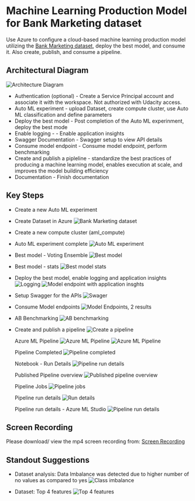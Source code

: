 # Machine Learning Production Model for Bank Marketing dataset
Use Azure to configure a cloud-based machine learning production model utilizing the [Bank Marketing dataset](https://automlsamplenotebookdata.blob.core.windows.net/automl-sample-notebook-data/bankmarketing_train.csv), deploy the best model, and consume it. Also create, publish, and consume a pipeline. 

## Architectural Diagram
![Architecture Diagram](../sample_screenshots/arch_diagram.png)
* Authentication (optional) - Create a Service Principal account and associate it with the workspace. Not authorized with Udacity access.
* Auto ML experiment - upload Dataset, create compute cluster, use Auto ML classification and define parameters
* Deploy the best model - Post completion of the Auto ML experinment, deploy the best mode
* Enable logging -  - Enable application insights
* Swagger Documentation - Swagger setup to view API details
* Consume model endpoint - Consume model endpoint, perform benchmarking
* Create and publish a pipleline - standardize the best practices of producing a machine learning model, enables execution at scale, and improves the model building efficiency
* Documentation - Finish documentation

## Key Steps
* Create a new Auto ML experiment
* Create Dataset in Azure
  ![Bank Marketing dataset](../sample_screenshots/Banktraining%20Dataset.png)
* Create a new compute cluster (aml_compute)
* Auto ML experiment complete
  ![Auto ML experiment](../sample_screenshots/AutoML%20Experiment.png)
* Best model - Voting Ensemble
  ![Best model](../sample_screenshots/Best%20Model.png)
* Best model - stats
  ![Best model stats](../sample_screenshots/Best%20Model%20Stats.png)
* Deploy the best model, enable logging and application insights
  ![Logging](../sample_screenshots/logspy.png?raw=true)
  ![Model endpoint with application insghts](../sample_screenshots/Application%20Insights.png)
* Setup Swagger for the APIs
  ![Swager](../sample_screenshots/Swagger.png)
* Consume Model endpoints
  ![Model Endpoints, 2 results](../sample_screenshots/Endpoint.png)
* AB Benchmarking
  ![AB benchmarking](../sample_screenshots/Benchmark.png)
* Create and publish a pipeline
  ![Create a pipeline](../sample_screenshots/Pipeline.png)

  Azure ML Pipeline
  ![Azure ML Pipeline](../sample_screenshots/AzureML%20Scheduled%20Run.png)
  ![Azure ML Pipeline](../sample_screenshots/Dataset%20within%20AutoML.png?raw=true)
  
  Pipeline Completed
  ![Pipeline completed](../sample_screenshots/Pipeline%20Complete.png)

  Notebook - Run Details
  ![Pipeline run details](../sample_screenshots/NB%20Run%20Details.png)

  Published Pipeline overview
  ![Published pipeline overview](../sample_screenshots/Published%20Pipeline%20Overview.png?raw=true)
  
  Pipeline Jobs
  ![Pipeline jobs](../sample_screenshots/Pipeline%20Jobs.png)

  Pipeline run details
  ![Run details](../sample_screenshots/NB%20Run%20Details%20Step%20Run.png)

  Pipeline run details - Azure ML Studio
  ![Pipeline run details](../sample_screenshots/ML%20Studio%20Pipeline%20Run.png)

  
## Screen Recording
Please download/ view the mp4 screen recording from:
[Screen Recording](https://github.com/raman340/uda_project2/blob/master/starter_files/Project%202.mp4)

## Standout Suggestions
* Dataset analysis: Data Imbalance was detected due to higher number of no values as compared to yes
  ![Class imbalance](../sample_screenshots/Data%20Imbalance.png)

* Dataset: Top 4 features
  ![Top 4 features](../sample_screenshots/Top%204%20Features.png?raw=true)
